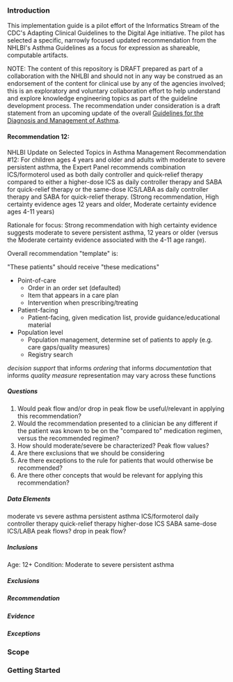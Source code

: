 ### Introduction

This implementation guide is a pilot effort of the Informatics Stream of the CDC's Adapting Clinical Guidelines to the Digital Age initiative. The pilot has selected a specific, narrowly focused updated recommendation from the NHLBI's Asthma Guidelines as a focus for expression as shareable, computable artifacts.

NOTE: The content of this repository is DRAFT prepared as part of a collaboration with the NHLBI and should not in any way be construed as an endorsement of the content for clinical use by any of the agencies involved; this is an exploratory and voluntary collaboration effort to help understand and explore knowledge engineering topics as part of the guideline development process. The recommendation under consideration is a draft statement from an upcoming update of the overall [Guidelines for the Diagnosis and Management of Asthma](https://www.nhlbi.nih.gov/health-topics/guidelines-for-diagnosis-management-of-asthma).

#### Recommendation 12:

NHLBI Update on Selected Topics in Asthma Management
Recommendation #12: For children ages 4 years and older and adults with moderate to severe persistent asthma, the Expert Panel recommends combination ICS/formoterol used as both daily controller and quick-relief therapy compared to either a higher-dose ICS as daily controller therapy and SABA for quick-relief therapy or the same-dose ICS/LABA as daily controller therapy and SABA for quick-relief therapy. (Strong recommendation, High certainty evidence ages 12 years and older, Moderate certainty evidence ages 4-11 years)

Rationale for focus: Strong recommendation with high certainty evidence suggests moderate to severe persistent asthma, 12 years or older (versus the Moderate certainty evidence associated with the 4-11 age range).

Overall recommendation "template" is:

"These patients" should receive "these medications"

* Point-of-care
    * Order in an order set (defaulted)
    * Item that appears in a care plan
    * Intervention when prescribing/treating
* Patient-facing
    * Patient-facing, given medication list, provide guidance/educational material
* Population level
    * Population management, determine set of patients to apply (e.g. care gaps/quality measures)
    * Registry search

_decision support_ that informs _ordering_ that informs _documentation_ that informs _quality measure_
representation may vary across these functions

##### Questions

1. Would peak flow and/or drop in peak flow be useful/relevant in applying this recommendation?
2. Would the recommendation presented to a clinician be any different if the patient was known to be on the "compared to" medication regimen, versus the recommended regimen?
3. How should moderate/severe be characterized? Peak flow values?
4. Are there exclusions that we should be considering
5. Are there exceptions to the rule for patients that would otherwise be recommended?
6. Are there other concepts that would be relevant for applying this recommendation?

##### Data Elements

moderate vs severe asthma
persistent asthma
ICS/formoterol
daily controller therapy
quick-relief therapy
higher-dose ICS
SABA
same-dose ICS/LABA
peak flows?
drop in peak flow?

##### Inclusions

Age: 12+
Condition: Moderate to severe persistent asthma

##### Exclusions

##### Recommendation

##### Evidence

##### Exceptions

### Scope

### Getting Started
